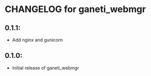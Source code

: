 # CHANGELOG for ganeti_webmgr

## 0.1.1:
* Add nginx and gunicorn

## 0.1.0:

* Initial release of ganeti_webmgr
